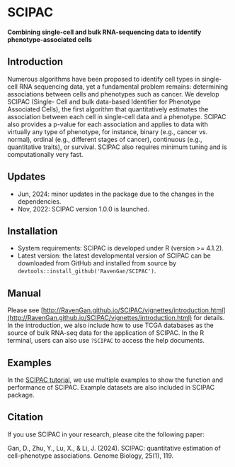 # SCIPAC
**Combining single-cell and bulk RNA-sequencing data to identify phenotype-associated cells**

## Introduction
Numerous algorithms have been proposed to identify cell types in single-cell RNA sequencing data, yet a fundamental problem remains: determining associations between cells and phenotypes such as cancer. We develop SCIPAC (Single- Cell and bulk data-based Identifier for Phenotype Associated Cells), the first algorithm that quantitatively estimates the association between each cell in single-cell data and a phenotype. SCIPAC also provides a p-value for each association and applies to data with virtually any type of phenotype, for instance, binary (e.g., cancer vs. normal), ordinal (e.g., different stages of cancer), continuous (e.g., quantitative traits), or survival. SCIPAC also requires minimum tuning and is computationally very fast.

## Updates
* Jun, 2024: minor updates in the package due to the changes in the dependencies.
* Nov, 2022: SCIPAC version 1.0.0 is launched.

## Installation
* System requirements: SCIPAC is developed under R (version >= 4.1.2).
* Latest version: the latest developmental version of SCIPAC can be downloaded from GitHub and installed from source by `devtools::install_github('RavenGan/SCIPAC')`.

## Manual
Please see [http://RavenGan.github.io/SCIPAC/vignettes/introduction.html](http://RavenGan.github.io/SCIPAC/vignettes/introduction.html) for details. In the introduction, we also include how to use TCGA databases as the source of bulk RNA-seq data for the application of SCIPAC. In the R terminal, users can also use `?SCIPAC` to access the help documents.

## Examples
In the [SCIPAC tutorial](http://RavenGan.github.io/SCIPAC/vignettes/introduction.html), we use multiple examples to show the function and performance of SCIPAC. Example datasets are also included in SCIPAC package.

## Citation
If you use SCIPAC in your research, please cite the following paper:

Gan, D., Zhu, Y., Lu, X., & Li, J. (2024). SCIPAC: quantitative estimation of cell-phenotype associations. Genome Biology, 25(1), 119.